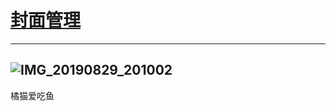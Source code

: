 # [封面管理](https://github.com/aqvq/aqvq/issues/5)



---

![IMG_20190829_201002](https://github.com/user-attachments/assets/7cd896fc-0b9c-40f6-bf9e-bbc62da11e7a)
---
橘猫爱吃鱼